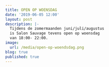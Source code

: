 ```yaml
---
title: OPEN OP WOENSDAG
date: '2019-06-05 12:00'
layout: post
description: |-
  Tijdens de zomermaanden juni/juli/augustus 
  is Salon Sauvage tevens open op woensdag
  van 18:00- 22:00.
image:
  url: /media/open-op-woendsdag.png
blog: true
published: true
---
```


